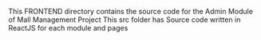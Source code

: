 This FRONTEND directory contains the source code for the Admin Module of Mall Management Project
This src folder has Source code written in ReactJS for each module and pages
